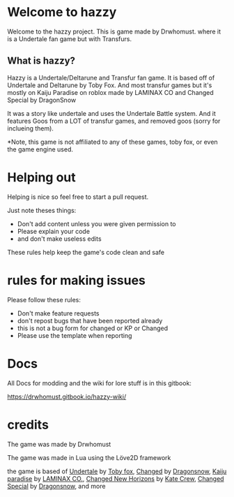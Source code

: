 # Welcome to hazzy

Welcome to the hazzy project. This is game made by Drwhomust.
where it is a Undertale fan game but with Transfurs.

## What is hazzy?

Hazzy is a Undertale/Deltarune and Transfur fan game. It is based off of Undertale and Deltarune by Toby Fox. And most transfur games but it's mostly on Kaiju Paradise on roblox made by LAMINAX CO and Changed Special by DragonSnow

It was a story like undertale and uses the Undertale Battle system. And it features Goos from a LOT of transfur games, and removed goos (sorry for inclueing them).

*Note, this game is not affiliated to any of these games, toby fox, or even the game engine used.

# Helping out
Helping is nice so feel free to start a pull request.

Just note theses things:

- Don't add content unless you were given permission to
- Please explain your code
- and don't make useless edits

These rules help keep the game's code clean and safe

# rules for making issues

Please follow these rules:

- Don't make feature requests
- don't repost bugs that have been reported already
- this is not a bug form for changed or KP or Changed
- Please use the template when reporting

# Docs

All Docs for modding and the wiki for lore stuff is in this gitbook:

https://drwhomust.gitbook.io/hazzy-wiki/

# credits
The game was made by Drwhomust

The game was made in Lua using the Löve2D framework

the game is based of [Undertale](https://store.steampowered.com/app/391540/Undertale/) by [Toby fox](https://bsky.app/profile/tobyfox.undertale.com), [Changed](https://store.steampowered.com/app/814540/Changed/) by [Dragonsnow](https://x.com/DragonSnow4), [Kaiju paradise](https://www.roblox.com/games/6456351776/Kaiju-Paradise) by [LAMINAX CO.](https://www.roblox.com/communities/6423736/LAMINAX-CO), [Changed New Horizons](https://katecrew.itch.io/cnh) by [Kate Crew](https://discord.gg/uVDdSUpqGN), [Changed Special](https://www.patreon.com/DragonSnow) by [Dragonsnow](https://x.com/DragonSnow4), and more
